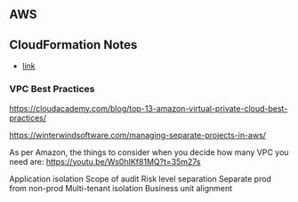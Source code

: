 ## AWS






## CloudFormation Notes
- [link](link)


### VPC Best Practices
https://cloudacademy.com/blog/top-13-amazon-virtual-private-cloud-best-practices/

https://winterwindsoftware.com/managing-separate-projects-in-aws/

As per Amazon, the things to consider when you decide how many VPC you need are:
https://youtu.be/Ws0hIKf81MQ?t=35m27s

Application isolation
Scope of audit
Risk level separation
Separate prod from non-prod
Multi-tenant isolation
Business unit alignment
